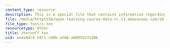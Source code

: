 ```yaml
---
content_type: resource
description: This is a special file that contains information regarding Chernoff bounds.
file: /media/https%3A/open-learning-course-data-rc.s3.amazonaws.com/18-310-principles-of-discrete-applied-mathematics-fall-2013/ae4a84c654f1c40ba568a0005b331d0b_chernoff.tex
file_type: text/x-tex
resourcetype: Other
title: chernoff.tex
uid: ae4a84c6-54f1-c40b-a568-a0005b331d0b
---
```

